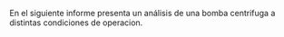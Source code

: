En el siguiente informe presenta un análisis de una bomba centrifuga a distintas condiciones de operacion.
